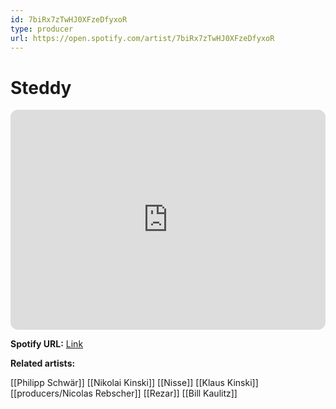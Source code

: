 ```yaml
---
id: 7biRx7zTwHJ0XFzeDfyxoR
type: producer
url: https://open.spotify.com/artist/7biRx7zTwHJ0XFzeDfyxoR
---
```

# Steddy

<iframe style="border-radius:12px" src="https://open.spotify.com/embed/artist/7biRx7zTwHJ0XFzeDfyxoR" width="100%" height="352" frameBorder="0" allowfullscreen="" allow="autoplay; clipboard-write; encrypted-media; fullscreen; picture-in-picture" loading="lazy"></iframe>

**Spotify URL:** [Link](https://open.spotify.com/artist/7biRx7zTwHJ0XFzeDfyxoR)

**Related artists:**

[[Philipp Schwär]]
[[Nikolai Kinski]]
[[Nisse]]
[[Klaus Kinski]]
[[producers/Nicolas Rebscher]]
[[Rezar]]
[[Bill Kaulitz]]
